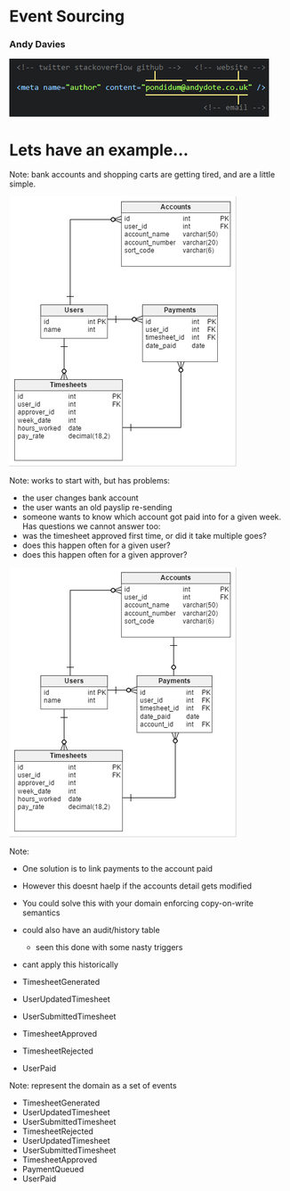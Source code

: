 # Event Sourcing
### Andy Davies
![Whois](img/whois.png)



# Lets have an example...

Note: bank accounts and shopping carts are getting tired, and are a little simple.



![Table structure](img/timesheets-1.png)

Note:
works to start with, but has problems:
* the user changes bank account
* the user wants an old payslip re-sending
* someone wants to know which account got paid into for a given week.
Has questions we cannot answer too:
* was the timesheet approved first time, or did it take multiple goes?
* does this happen often for a given user?
* does this happen often for a given approver?


![Table structure](img/timesheets-2.png)

Note:
* One solution is to link payments to the account paid
* However this doesnt haelp if the accounts detail gets modified
* You could solve this with your domain enforcing copy-on-write semantics
* could also have an audit/history table
  * seen this done with some nasty triggers
* cant apply this historically


* TimesheetGenerated
* UserUpdatedTimesheet
* UserSubmittedTimesheet
* TimesheetApproved
* TimesheetRejected
* UserPaid

Note: represent the domain as a set of events


* TimesheetGenerated <!-- .element: class="fragment" -->
* UserUpdatedTimesheet <!-- .element: class="fragment" -->
* UserSubmittedTimesheet <!-- .element: class="fragment" -->
* TimesheetRejected <!-- .element: class="fragment" -->
* UserUpdatedTimesheet <!-- .element: class="fragment" -->
* UserSubmittedTimesheet <!-- .element: class="fragment" -->
* TimesheetApproved <!-- .element: class="fragment" -->
* PaymentQueued <!-- .element: class="fragment" -->
* UserPaid <!-- .element: class="fragment" -->
